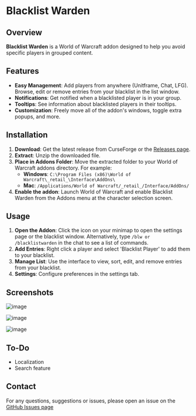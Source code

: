 # Blacklist Warden

## Overview

**Blacklist Warden** is a World of Warcraft addon designed to help you avoid specific players in grouped content.

## Features

- **Easy Management**: Add players from anywhere (Unitframe, Chat, LFG). Browse, edit or remove entries from your blacklist in the list window.
- **Notifications**: Get notified when a blacklisted player is in your group.
- **Tooltips**: See information about blacklisted players in their tooltips.
- **Customization**: Freely move all of the addon's windows, toggle extra popups, and more.
    
## Installation

1. **Download**: Get the latest release from CurseForge or the [Releases page](https://github.com/Diuxtros/BlacklistWarden/releases).
2. **Extract**: Unzip the downloaded file.
3. **Place in Addons Folder**: Move the extracted folder to your World of Warcraft addons directory. For example:
   - **Windows**: `C:\Program Files (x86)\World of Warcraft\_retail_\Interface\AddOns\`
   - **Mac**: `/Applications/World of Warcraft/_retail_/Interface/AddOns/`
4. **Enable the addon**: Launch World of Warcraft and enable Blacklist Warden from the Addons menu at the character selection screen.

## Usage

1. **Open the Addon**: Click the icon on your minimap to open the settings page or the blacklist window. Alternatively, type `/blw or /blacklistwarden` in the chat to see a list of commands. 
2. **Add Entries**: Right click a player and select 'Blacklist Player' to add them to your blacklist.
3. **Manage List**: Use the interface to view, sort, edit, and remove entries from your blacklist.
4. **Settings**: Configure preferences in the settings tab.

## Screenshots

![image](https://github.com/user-attachments/assets/5d24dbe7-a6d5-4b8c-9a26-d2eb2886d389)


![image](https://github.com/user-attachments/assets/a33ef288-2d64-4dcf-be99-68f504c04cef)

![image](https://github.com/user-attachments/assets/95bd54b9-db1a-4589-8678-a17f7c884966)


## To-Do

- Localization
- Search feature

## Contact

For any questions, suggestions or issues, please open an issue on the [GitHub Issues page](https://github.com/Diuxtros/BlacklistWarden/issues)

